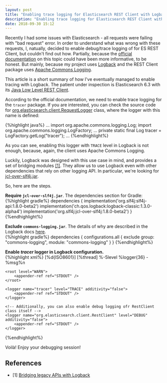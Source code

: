 ```yaml
---
layout: post
title: "Enabling trace logging for Elasticsearch REST Client with Logback"
description: "Enabling trace logging for Elasticsearch REST Client with Logback"
date: 2018-09-30 15:12
---
```


Recently I had some issues with Elasticsearch - all requests were failing with "bad request" error. In order to understand what was wrong with these requests, I, natually, decided to enable debug/trace logging of for ES REST Client, but couldn't find out how. Partially, because the [official documentation](https://www.elastic.co/guide/en/elasticsearch/client/java-rest/6.3/java-rest-low-usage-logging.html) on this topic could have been more informative, to be honest. But mainly, because my project uses [Logback](https://logback.qos.ch/) and the REST Client package uses [Apache Commons Logging](https://commons.apache.org/proper/commons-logging/).

This article is a short summary of how I've eventually managed to enable tracing with Logback. The patient under inspection is  Elasticsearch 6.3 with its [Java Low Level REST Client](https://www.elastic.co/guide/en/elasticsearch/client/java-rest/6.3/java-rest-low.html).

According to the official documentation, we need to enable trace logging for the <code>tracer</code> package. If you are interested, you can check the source code for [org.elasticsearch.client.RequestLogger](https://github.com/elastic/elasticsearch/blob/v6.3/client/rest/src/main/java/org/elasticsearch/client/RequestLogger.java#L49) class, where the logger with this name is defined:

{%highlight java%}
...
import org.apache.commons.logging.Log;
import org.apache.commons.logging.LogFactory;
...
private static final Log tracer = LogFactory.getLog("tracer");
...
{%endhighlight%}

As you can see, enabling this logger with <code>TRACE</code> level in Logback is not enough, because, again, the client uses Apache Commons Logging.

Luckily, Logback was designed with this use case in mind, and provides a set of bridging modules [[1]](#1). They allow us to use Logback even with other dependencies that rely on other logging API. In particular, we're looking for [jcl-over-slf4j.jar](https://www.slf4j.org/legacy.html#jclOverSLF4J).

So, here are the steps.

**Require <code>jcl-over-slf4j.jar</code>**. The dependencies section for Gradle:  
{%highlight gradle%}
dependencies {
    implementation('org.slf4j:slf4j-api:1.8.0-beta2')
    implementation('ch.qos.logback:logback-classic:1.3.0-alpha4')
    implementation('org.slf4j:jcl-over-slf4j:1.8.0-beta2')
}
{%endhighlight%}

**Exclude <code>commons-logging.jar</code>**. The details of why are described in the Logback docs [here](https://www.slf4j.org/legacy.html#jclOverSLF4J).  
{%highlight gradle%}
dependencies {
    configurations.all {
        exclude group: "commons-logging", module: "commons-logging"
    }
}
{%endhighlight%}

**Enable _tracer_ logger in Logback configuration.**  
{%highlight xml%}
<configuration>
    <appender name="STDOUT" class="ch.qos.logback.core.ConsoleAppender">
        <encoder>
            <pattern>[%d{ISO8601}] [%thread] %-5level %logger{36} - %msg%n</pattern>
        </encoder>
    </appender>

    <root level="WARN">
        <appender-ref ref="STDOUT" />
    </root>

    <logger name="tracer" level="TRACE" additivity="false">
        <appender-ref ref="STDOUT" />
    </logger>

    <!-- Additionally, you can also enable debug logging ofr RestClient class itself -->
    <logger name="org.elasticsearch.client.RestClient" level="DEBUG" additivity="false">
        <appender-ref ref="STDOUT" />
    </logger>
</configuration>
{%endhighlight%}

Voilà! Enjoy your debugging session!

## References

<ul id="notes">
<li>
	<span class="col-1">[1] <a name="1"></a></span>
	<span class="col-2"><a href="https://www.slf4j.org/legacy.html">Bridging legacy APIs with Logback</a></span>
</li>
</ul>
